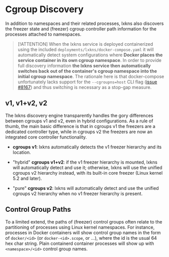 # Cgroup Discovery

In addition to namespaces and their related processes, lxkns also discovers the
freezer state and (freezer) cgroup controller path information for the processes
attached to namespaces.

> [!ATTENTION] When the lxkns service is deployed containerized using the included
> `deployments/lxkns/docker-compose.yaml` it will automatically detect system
> configurations where **Docker places the service container in its own cgroup
> namespace**. In order to provide full discovery information **the lxkns
> service then automatically switches back out of the container's cgroup
> namespace into the initial cgroup namespace**. The rationale here is that
> docker-compose unfortunately lacks support for the `--cgroupns=host` CLI flag
> ([issue #8167](https://github.com/docker/compose/issues/8167)) and thus
> switching is necessary as a stop-gap measure.

## v1, v1+v2, v2

The lxkns discovery engine transparently handles the gory differences between
cgroups v1 and v2, even in hybrid configurations. As a rule of thumb, the main
basic difference is that in cgroups v1 the freezers are a dedicated controller
type, while in cgroups v2 the freezers are now an integrated core controller
functionality.

- **cgroups v1**: lxkns automatically detects the v1 freezer hierarchy and its
  location.

- "hybrid" **cgroups v1+v2**: if the v1 freezer hierarchy is mounted, lxkns will
  automatically detect and use it; otherwise, lxkns will use the unified cgroups
  v2 hierarchy instead, with its built-in core freezer (Linux kernel 5.2 and
  later).

- "pure" **cgroups v2**: lxkns will automatically detect and use the unified
  cgroups v2 hierarchy when no v1 freezer hierarchy is present.

## Control Group Paths

To a limited extend, the paths of (freezer) control groups often relate to the
partitioning of processes using Linux kernel namespaces. For instance, processes
in Docker containers will show control group names in the form of `docker/<id>`
(or `docker-<id>.scope`, or ...), where the id is the usual 64 hex char string.
Plain containerd container processes will show up with `<namespace>/<id>`
control group names.
